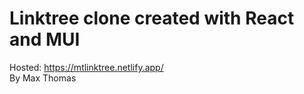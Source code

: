 # Linktree clone created with React and MUI
Hosted: https://mtlinktree.netlify.app/ \
By Max Thomas

